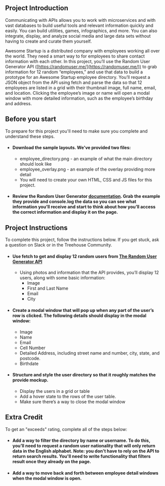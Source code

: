 ## Project Introduction
Communicating with APIs allows you to work with microservices and with vast databases to build useful tools and relevant information quickly and easily. You can build utilities, games, infographics, and more. You can also integrate, display, and analyze social media and large data sets without having to create and curate them yourself.

Awesome Startup is a distributed company with employees working all over the world. They need a smart way to for employees to share contact information with each other. In this project, you’ll use the Random User Generator API ([https://randomuser.me/](https://randomuser.me/)) to grab information for 12 random “employees,” and use that data to build a prototype for an Awesome Startup employee directory. You’ll request a JSON object from the API using fetch and parse the data so that 12 employees are listed in a grid with their thumbnail image, full name, email, and location. Clicking the employee’s image or name will open a modal window with more detailed information, such as the employee’s birthday and address.

## Before you start

To prepare for this project you'll need to make sure you complete and understand these steps.

-   #### Download the sample layouts. We've provided two files:
    
    -   employee_directory.png - an example of what the main directory should look like
    -   employee_overlay.png - an example of the overlay providing more detail
    -   You will need to create your own HTML, CSS and JS files for this project.
    
-   #### Review the Random User Generator  [documentation](https://randomuser.me/documentation). Grab the example they provide and console.log the data so you can see what information you’ll receive and start to think about how you’ll access the correct information and display it on the page.
    

## Project Instructions

To complete this project, follow the instructions below. If you get stuck, ask a question on Slack or in the Treehouse Community.

-   #### Use fetch to get and display 12 random users from  [The Random User Generator API](https://randomuser.me/)
    
    -   Using photos and information that the API provides, you’ll display 12 users, along with some basic information:
        -   Image
        -   First and Last Name
        -   Email
        -   City
    
-   #### Create a modal window that will pop up when any part of the user’s row is clicked. The following details should display in the modal window:
    
    -   Image
    -   Name
    -   Email
    -   Cell Number
    -   Detailed Address, including street name and number, city, state, and postcode.
    -   Birthdate
    
-   #### Structure and style the user directory so that it roughly matches the provide mockup.
    
    -   Display the users in a grid or table
    -   Add a hover state to the rows of the user table.
    -   Make sure there’s a way to close the modal window
    

## Extra Credit

To get an "exceeds" rating, complete all of the steps below:

-   #### Add a way to filter the directory by name or username. To do this, you’ll need to request a random user nationality that will only return data in the English alphabet. Note: you don't have to rely on the API to return search results. You'll need to write functionality that filters result once they already on the page.
    
-   #### Add a way to move back and forth between employee detail windows when the modal window is open.